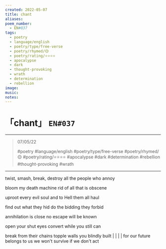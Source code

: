 ```yaml
---
created: 2022-05-07
title: chant
aliases:
poem_number:
  - EN#037
tags:
  - poetry
  - language/english
  - poetry/type/free-verse
  - poetry/rhymed/🟡
  - poetry/rating/⭐⭐⭐⭐
  - apocalypse
  - dark
  - thought-provoking
  - wrath
  - determination
  - rebellion
image:
music:
notes:
---
```

# 「chant」 `EN#037`

---

> 07/05/22
> 
> #poetry 
> #language/english 
> #poetry/type/free-verse 
> #poetry/rhymed/🟡 
> #poetry/rating/⭐⭐⭐⭐ 
> #apocalypse #dark #determination #rebellion #thought-provoking #wrath 

---

twist, smash, break, destroy
   all the people who annoy

bloom my death machine
   rid of all that is obscene

uproot every evil soul
   and to Hell them all haul

find out what they hid
   do the bidding they forbid

annihilation is close
   no escape will be known

open your shut eyes
   convert while you still can

break from their chains
   topple walls you blindly built
|
|
|
|
for our future belongs to us
we won't survive
if we don't act